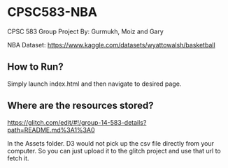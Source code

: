 # CPSC583-NBA

CPSC 583 Group Project
By: Gurmukh, Moiz and Gary

NBA Dataset: https://www.kaggle.com/datasets/wyattowalsh/basketball

## How to Run?

Simply launch index.html and then navigate to desired page.

## Where are the resources stored?

https://glitch.com/edit/#!/group-14-583-details?path=README.md%3A1%3A0

In the Assets folder. D3 would not pick up the csv file directly from your computer. So you can
just upload it to the glitch project and use that url to fetch it.

